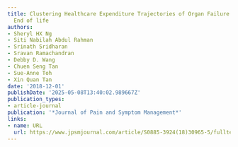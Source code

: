 ```yaml
---
title: Clustering Healthcare Expenditure Trajectories of Organ Failure Patients at
  End of life
authors:
- Sheryl HX Ng
- Siti Nabilah Abdul Rahman
- Srinath Sridharan
- Sravan Ramachandran
- Debby D. Wang
- Chuen Seng Tan
- Sue-Anne Toh
- Xin Quan Tan
date: '2018-12-01'
publishDate: '2025-05-08T13:40:02.989667Z'
publication_types:
- article-journal
publication: '*Journal of Pain and Symptom Management*'
links:
- name: URL
  url: https://www.jpsmjournal.com/article/S0885-3924(18)30965-5/fulltext
---
```

